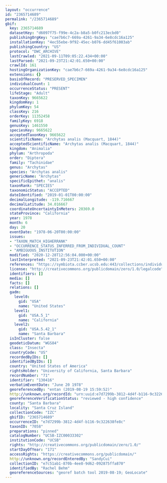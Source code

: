 ```yaml
---
layout: "occurrence"
id: "2365714689"
permalink: "/2365714689"
gbif:
  key: 2365714689
  datasetKey: "d6097f75-f99e-4c2a-b8a5-b0fc213ecbd0"
  publishingOrgKey: "cae7b6c7-669a-4261-9a34-6e8cdc16a125"
  installationKey: "4ec55ebe-9f92-45ec-b076-dd45f61003ab"
  publishingCountry: "US"
  protocol: "DWC_ARCHIVE"
  lastCrawled: "2021-09-11T09:05:22.434+00:00"
  lastParsed: "2021-09-23T21:42:01.650+00:00"
  crawlId: 161
  hostingOrganizationKey: "cae7b6c7-669a-4261-9a34-6e8cdc16a125"
  extensions: {}
  basisOfRecord: "PRESERVED_SPECIMEN"
  individualCount: 1
  occurrenceStatus: "PRESENT"
  lifeStage: "Adult"
  taxonKey: 9665622
  kingdomKey: 1
  phylumKey: 54
  classKey: 216
  orderKey: 11352458
  familyKey: 6918
  genusKey: 1461550
  speciesKey: 9665622
  acceptedTaxonKey: 9665622
  scientificName: "Archytas analis (Macquart, 1844)"
  acceptedScientificName: "Archytas analis (Macquart, 1844)"
  kingdom: "Animalia"
  phylum: "Arthropoda"
  order: "Diptera"
  family: "Tachinidae"
  genus: "Archytas"
  species: "Archytas analis"
  genericName: "Archytas"
  specificEpithet: "analis"
  taxonRank: "SPECIES"
  taxonomicStatus: "ACCEPTED"
  dateIdentified: "2019-01-01T00:00:00"
  decimalLongitude: -119.716667
  decimalLatitude: 34.016667
  coordinateUncertaintyInMeters: 20369.0
  stateProvince: "California"
  year: 1978
  month: 6
  day: 20
  eventDate: "1978-06-20T00:00:00"
  issues:
  - "TAXON_MATCH_HIGHERRANK"
  - "OCCURRENCE_STATUS_INFERRED_FROM_INDIVIDUAL_COUNT"
  - "AMBIGUOUS_INSTITUTION"
  modified: "2020-12-28T12:56:04.000+00:00"
  lastInterpreted: "2021-09-23T21:42:01.650+00:00"
  references: "https://symbiota.ccber.ucsb.edu:443/collections/individual/index.php?occid=130416"
  license: "http://creativecommons.org/publicdomain/zero/1.0/legalcode"
  identifiers: []
  media: []
  facts: []
  relations: []
  gadm:
    level0:
      gid: "USA"
      name: "United States"
    level1:
      gid: "USA.5_1"
      name: "California"
    level2:
      gid: "USA.5.42_1"
      name: "Santa Barbara"
  isInCluster: false
  geodeticDatum: "WGS84"
  class: "Insecta"
  countryCode: "US"
  recordedByIDs: []
  identifiedByIDs: []
  country: "United States of America"
  rightsHolder: "University of California, Santa Barbara"
  recordNumber: "71"
  identifier: "130416"
  verbatimEventDate: "June 20 1978"
  georeferencedBy: "entan (2019-08-19 15:59:52)"
  http://unknown.org/recordId: "urn:uuid:e7d7299b-3812-4d4f-b116-9c322638fe8c"
  georeferenceVerificationStatus: "reviewed - high confidence"
  county: "Santa Barbara"
  locality: "Santa Cruz Island"
  collectionCode: "IZC"
  gbifID: "2365714689"
  occurrenceID: "e7d7299b-3812-4d4f-b116-9c322638fe8c"
  taxonID: "7058"
  preparations: "pinned"
  catalogNumber: "UCSB-IZC00033302"
  institutionCode: "UCSB"
  rights: "http://creativecommons.org/publicdomain/zero/1.0/"
  startDayOfYear: "171"
  accessRights: "https://creativecommons.org/publicdomain/"
  http://unknown.org/recordEnteredBy: "SandyCui"
  collectionID: "e7c51ab1-870b-4ee8-9d62-092875ffa870"
  identifiedBy: "Rachel Behm"
  georeferenceSources: "georef batch tool 2019-08-19; GeoLocate"
---
```

